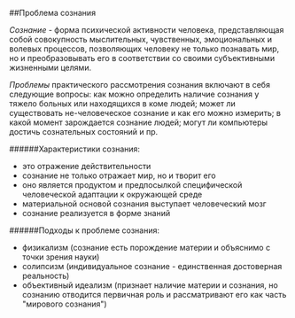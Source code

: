 ##Проблема сознания

*Сознание* - форма психической активности человека, представляющая собой совокупность мыслительных, чувственных, эмоциональных и волевых процессов, позволяющих человеку не только познавать мир, но и преобразовывать его в соответствии со своими субъективными жизненными целями.

*Проблемы* практического рассмотрения сознания включают в себя следующие вопросы: как можно определить наличие сознания у тяжело больных или находящихся в коме людей; может ли существовать не-человеческое сознание и как его можно измерить; в какой момент зарождается сознание людей; могут ли компьютеры достичь сознательных состояний и пр.

######Характеристики сознания:
- это отражение действительности 
- сознание не только отражает мир, но и творит его
- оно является продуктом и предпосылкой специфической человеческой адаптации к окружающей среде
- материальной основой сознания выступает человеческий мозг
- сознание реализуется в форме знаний

######Подходы к проблеме сознания:
- физикализм (сознание есть порождение материи и объяснимо с точки зрения науки)
- солипсизм (индивидуальное сознание - единственная достоверная реальность)
- объективный идеализм (признает наличие материи и сознания, но сознанию отводится первичная роль и рассматривают его как часть "мирового сознания")
